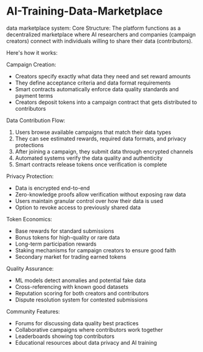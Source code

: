# AI-Training-Data-Marketplace
 data marketplace system:  Core Structure: The platform functions as a decentralized marketplace where AI researchers and companies (campaign creators) connect with individuals willing to share their data (contributors). 

 Here's how it works:

Campaign Creation:
- Creators specify exactly what data they need and set reward amounts
- They define acceptance criteria and data format requirements 
- Smart contracts automatically enforce data quality standards and payment terms
- Creators deposit tokens into a campaign contract that gets distributed to contributors

Data Contribution Flow:
1. Users browse available campaigns that match their data types
2. They can see estimated rewards, required data formats, and privacy protections
3. After joining a campaign, they submit data through encrypted channels
4. Automated systems verify the data quality and authenticity
5. Smart contracts release tokens once verification is complete

Privacy Protection:
- Data is encrypted end-to-end
- Zero-knowledge proofs allow verification without exposing raw data
- Users maintain granular control over how their data is used
- Option to revoke access to previously shared data

Token Economics:
- Base rewards for standard submissions
- Bonus tokens for high-quality or rare data
- Long-term participation rewards
- Staking mechanisms for campaign creators to ensure good faith
- Secondary market for trading earned tokens

Quality Assurance:
- ML models detect anomalies and potential fake data
- Cross-referencing with known good datasets
- Reputation scoring for both creators and contributors
- Dispute resolution system for contested submissions

Community Features:
- Forums for discussing data quality best practices
- Collaborative campaigns where contributors work together
- Leaderboards showing top contributors
- Educational resources about data privacy and AI training
